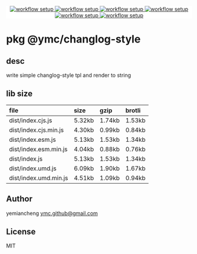 <p align="center" style="background:white;">
<!-- github workflow stat:s -->
<!-- one line and center  -->
  <a href="https://github.com/YMC-GitHub">
    <img alt="workflow setup" src="https://img.shields.io/static/v1?label=pkg&message=done&color=ff69b4&style=flat-square" />
  </a>
  <a href="https://github.com/YMC-GitHub">
    <img alt="workflow setup" src="https://img.shields.io/static/v1?label=cod&message=done&color=ff69b4&style=flat-square" />
  </a>
    <a href="https://github.com/YMC-GitHub">
    <img alt="workflow setup" src="https://img.shields.io/static/v1?label=dep&message=done&color=ff69b4&style=flat-square" />
  </a>
  <a href="https://github.com/YMC-GitHub">
    <img alt="workflow setup" src="https://img.shields.io/static/v1?label=lin&message=done&color=ff69b4&style=flat-square" />
  </a>
    <a href="https://github.com/YMC-GitHub">
    <img alt="workflow setup" src="https://img.shields.io/static/v1?label=tes&message=fail&color=ff69b4&style=flat-square" />
  </a>
      <a href="https://github.com/YMC-GitHub">
    <img alt="workflow setup" src="https://img.shields.io/static/v1?label=pro&message=done&color=ff69b4&style=flat-square" />
  </a>


  <!-- https://img.shields.io/badge/<LABEL>-<MESSAGE>-<COLOR> -->
  <!-- https://img.shields.io/static/v1?label=<LABEL>&message=<MESSAGE>&color=<COLOR> -->
<!-- github workflow stat:e -->
</p>

# pkg @ymc/changlog-style

## desc
write simple changlog-style tpl and render to string

## lib size  
file | size | gzip | brotli
:---- | :---- | :---- | :----
dist/index.cjs.js | 5.32kb | 1.74kb | 1.53kb
dist/index.cjs.min.js | 4.30kb | 0.99kb | 0.84kb
dist/index.esm.js | 5.13kb | 1.53kb | 1.34kb
dist/index.esm.min.js | 4.04kb | 0.88kb | 0.76kb
dist/index.js | 5.13kb | 1.53kb | 1.34kb
dist/index.umd.js | 6.09kb | 1.90kb | 1.67kb
dist/index.umd.min.js | 4.51kb | 1.09kb | 0.94kb

## Author
yemiancheng <ymc.github@gmail.com>

## License
MIT